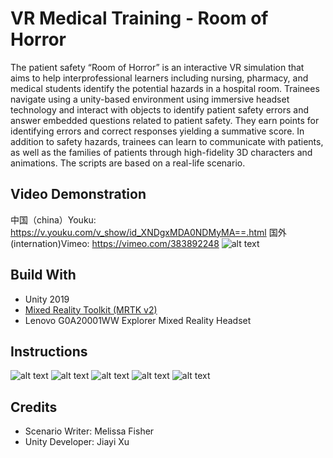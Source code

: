 # VR Medical Training - Room of Horror
The patient safety “Room of Horror” is an interactive VR simulation that aims to help interprofessional learners including nursing, pharmacy, and medical students identify the potential hazards in a hospital room. Trainees navigate using a unity-based environment using immersive headset technology and interact with objects to identify patient safety errors and answer embedded questions related to patient safety.  They earn points for identifying errors and correct responses yielding a summative score. In addition to safety hazards, trainees can learn to communicate with patients, as well as the families of patients through high-fidelity 3D characters and animations. The scripts are based on a real-life scenario.
## Video Demonstration
中国（china）Youku: https://v.youku.com/v_show/id_XNDgxMDA0NDMyMA==.html
国外(internation)Vimeo: https://vimeo.com/383892248
![alt text](https://github.com/karima931212/VR-Medical-Training-room-of-horror/blob/master/Screenshot/Screen%20Shot%202020-07-21%20at%2011.02.56%20AM.png?raw=true)
## Build With
* Unity 2019
* [Mixed Reality Toolkit (MRTK v2)](https://github.com/microsoft/MixedRealityToolkit-Unity)
* Lenovo G0A20001WW Explorer Mixed Reality Headset
## Instructions
![alt text](https://github.com/karima931212/VR-Medical-Training-room-of-horror/blob/master/Screenshot/AAMC-CONTENT.001.jpeg?raw=true)
![alt text](https://github.com/karima931212/VR-Medical-Training-room-of-horror/blob/master/Screenshot/AAMC-CONTENT.003.jpeg?raw=true)
![alt text](https://github.com/karima931212/VR-Medical-Training-room-of-horror/blob/master/Screenshot/AAMC-CONTENT.004.jpeg?raw=true)
![alt text](https://github.com/karima931212/VR-Medical-Training-room-of-horror/blob/master/Screenshot/AAMC-CONTENT.008.jpeg?raw=true)
![alt text](https://github.com/karima931212/VR-Medical-Training-room-of-horror/blob/master/Screenshot/AAMC-CONTENT.010.jpeg?raw=true)
## Credits
* Scenario Writer: Melissa Fisher
* Unity Developer: Jiayi Xu
